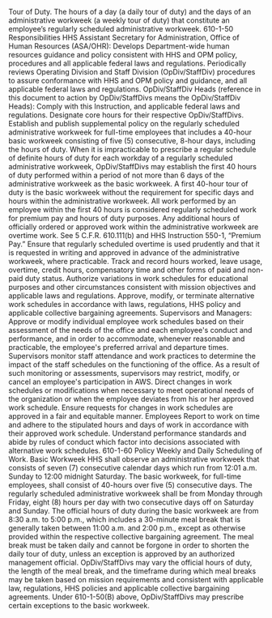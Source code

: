 
Tour of Duty.  The hours of a day (a daily tour of duty) and the days of an administrative workweek (a weekly tour of duty) that constitute an employee’s regularly scheduled administrative workweek.
610-1-50 Responsibilities
HHS Assistant Secretary for Administration, Office of Human Resources (ASA/OHR):
Develops Department-wide human resources guidance and policy consistent with HHS and OPM policy, procedures and all applicable federal laws and regulations.
Periodically reviews Operating Division and Staff Division (OpDiv/StaffDiv) procedures to assure conformance with HHS and OPM policy and guidance, and all applicable federal laws and regulations.
OpDiv/StaffDiv Heads (reference in this document to action by OpDiv/StaffDivs means the OpDiv/StaffDiv Heads):
Comply with this Instruction, and applicable federal laws and regulations.
Designate core hours for their respective OpDiv/StaffDivs.
Establish and publish supplemental policy on the regularly scheduled administrative workweek for full-time employees that includes a 40-hour basic workweek consisting of five (5) consecutive, 8-hour days, including the hours of duty.
When it is impracticable to prescribe a regular schedule of definite hours of duty for each workday of a regularly scheduled administrative workweek, OpDiv/StaffDivs may establish the first 40 hours of duty performed within a period of not more than 6 days of the administrative workweek as the basic workweek. A first 40-hour tour of duty is the basic workweek without the requirement for specific days and hours within the administrative workweek.  All work performed by an employee within the first 40 hours is considered regularly scheduled work for premium pay and hours of duty purposes. Any additional hours of officially ordered or approved work within the administrative workweek are overtime work. See 5 C.F.R. 610.111(b) and HHS Instruction 550-1, “Premium Pay.” 
Ensure that regularly scheduled overtime is used prudently and that it is requested in writing and approved in advance of the administrative workweek, where practicable. 
Track and record hours worked, leave usage, overtime, credit hours, compensatory time and other forms of paid and non-paid duty status.
Authorize variations in work schedules for educational purposes and other circumstances consistent with mission objectives and applicable laws and regulations.
Approve, modify, or terminate alternative work schedules in accordance with laws, regulations, HHS policy and applicable collective bargaining agreements.
Supervisors and Managers:
Approve or modify individual employee work schedules based on their assessment of the needs of the office and each employee's conduct and performance, and in order to accommodate, whenever reasonable and practicable, the employee's preferred arrival and departure times. Supervisors monitor staff attendance and work practices to determine the impact of the staff schedules on the functioning of the office.  As a result of such monitoring or assessments, supervisors may restrict, modify, or cancel an employee's participation in AWS.
Direct changes in work schedules or modifications when necessary to meet operational needs of the organization or when the employee deviates from his or her approved work schedule.
Ensure requests for changes in work schedules are approved in a fair and equitable manner.
Employees
Report to work on time and adhere to the stipulated hours and days of work in accordance with their approved work schedule.
Understand performance standards and abide by rules of conduct which factor into decisions associated with alternative work schedules.
610-1-60 Policy
Weekly and Daily Scheduling of Work. 
Basic Workweek
HHS shall observe an administrative workweek that consists of seven (7) consecutive calendar days which run from 12:01 a.m. Sunday to 12:00 midnight Saturday.
The basic workweek, for full-time employees, shall consist of 40-hours over five (5) consecutive days.
The regularly scheduled administrative workweek shall be from Monday through Friday, eight (8) hours per day with two consecutive days off on Saturday and Sunday. 
The official hours of duty during the basic workweek are from 8:30 a.m. to 5:00 p.m., which includes a 30-minute meal break that is generally taken between 11:00 a.m. and 2:00 p.m., except as otherwise provided within the respective collective bargaining agreement.  The meal break must be taken daily and cannot be forgone in order to shorten the daily tour of duty, unless an exception is approved by an authorized management official.  OpDiv/StaffDivs may vary the official hours of duty, the length of the meal break, and the timeframe during which meal breaks may be taken based on mission requirements and consistent with applicable law, regulations, HHS policies and applicable collective bargaining agreements.
Under 610-1-50(B) above, OpDiv/StaffDivs may prescribe certain exceptions to the basic workweek.